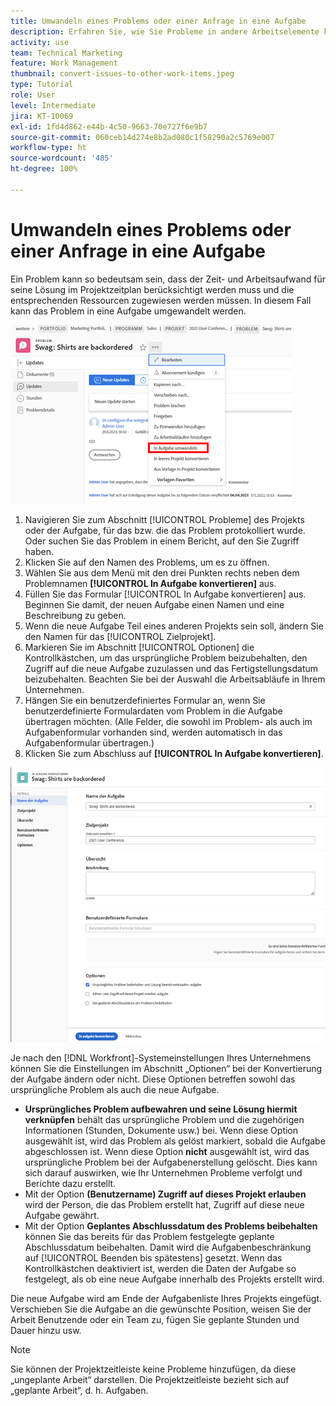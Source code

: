```yaml
---
title: Umwandeln eines Problems oder einer Anfrage in eine Aufgabe
description: Erfahren Sie, wie Sie Probleme in andere Arbeitselemente konvertieren.
activity: use
team: Technical Marketing
feature: Work Management
thumbnail: convert-issues-to-other-work-items.jpeg
type: Tutorial
role: User
level: Intermediate
jira: KT-10069
exl-id: 1fd4d862-e44b-4c50-9663-70e727f6e9b7
source-git-commit: 060ceb14d274e8b2ad080c1f58290a2c5769e007
workflow-type: ht
source-wordcount: '485'
ht-degree: 100%

---
```


# Umwandeln eines Problems oder einer Anfrage in eine Aufgabe

Ein Problem kann so bedeutsam sein, dass der Zeit- und Arbeitsaufwand für seine Lösung im Projektzeitplan berücksichtigt werden muss und die entsprechenden Ressourcen zugewiesen werden müssen. In diesem Fall kann das Problem in eine Aufgabe umgewandelt werden.

![Ein Bild der Option [!UICONTROL In Aufgabe konvertieren] eines Problems in [!UICONTROL Workfront].](assets/15-convert-issue-to-task-menu-option.png)

1. Navigieren Sie zum Abschnitt [!UICONTROL Probleme] des Projekts oder der Aufgabe, für das bzw. die das Problem protokolliert wurde. Oder suchen Sie das Problem in einem Bericht, auf den Sie Zugriff haben.
1. Klicken Sie auf den Namen des Problems, um es zu öffnen.
1. Wählen Sie aus dem Menü mit den drei Punkten rechts neben dem Problemnamen **[!UICONTROL In Aufgabe konvertieren]** aus.
1. Füllen Sie das Formular [!UICONTROL In Aufgabe konvertieren] aus. Beginnen Sie damit, der neuen Aufgabe einen Namen und eine Beschreibung zu geben.
1. Wenn die neue Aufgabe Teil eines anderen Projekts sein soll, ändern Sie den Namen für das [!UICONTROL Zielprojekt].
1. Markieren Sie im Abschnitt [!UICONTROL Optionen] die Kontrollkästchen, um das ursprüngliche Problem beizubehalten, den Zugriff auf die neue Aufgabe zuzulassen und das Fertigstellungsdatum beizubehalten. Beachten Sie bei der Auswahl die Arbeitsabläufe in Ihrem Unternehmen.
1. Hängen Sie ein benutzerdefiniertes Formular an, wenn Sie benutzerdefinierte Formulardaten vom Problem in die Aufgabe übertragen möchten. (Alle Felder, die sowohl im Problem- als auch im Aufgabenformular vorhanden sind, werden automatisch in das Aufgabenformular übertragen.)
1. Klicken Sie zum Abschluss auf **[!UICONTROL In Aufgabe konvertieren]**.

![Ein Bild des Formulars [!UICONTROL In Aufgabe konvertieren] eines Problems in [!UICONTROL Workfront].](assets/16-convert-to-task-options.png)

Je nach den [!DNL Workfront]-Systemeinstellungen Ihres Unternehmens können Sie die Einstellungen im Abschnitt „Optionen“ bei der Konvertierung der Aufgabe ändern oder nicht. Diese Optionen betreffen sowohl das ursprüngliche Problem als auch die neue Aufgabe.

* **Ursprüngliches Problem aufbewahren und seine Lösung hiermit verknüpfen** behält das ursprüngliche Problem und die zugehörigen Informationen (Stunden, Dokumente usw.) bei. Wenn diese Option ausgewählt ist, wird das Problem als gelöst markiert, sobald die Aufgabe abgeschlossen ist. Wenn diese Option **nicht** ausgewählt ist, wird das ursprüngliche Problem bei der Aufgabenerstellung gelöscht. Dies kann sich darauf auswirken, wie Ihr Unternehmen Probleme verfolgt und Berichte dazu erstellt.
* Mit der Option **(Benutzername) Zugriff auf dieses Projekt erlauben** wird der Person, die das Problem erstellt hat, Zugriff auf diese neue Aufgabe gewährt.
* Mit der Option **Geplantes Abschlussdatum des Problems beibehalten** können Sie das bereits für das Problem festgelegte geplante Abschlussdatum beibehalten. Damit wird die Aufgabenbeschränkung auf [!UICONTROL Beenden bis spätestens] gesetzt. Wenn das Kontrollkästchen deaktiviert ist, werden die Daten der Aufgabe so festgelegt, als ob eine neue Aufgabe innerhalb des Projekts erstellt wird.

Die neue Aufgabe wird am Ende der Aufgabenliste Ihres Projekts eingefügt. Verschieben Sie die Aufgabe an die gewünschte Position, weisen Sie der Arbeit Benutzende oder ein Team zu, fügen Sie geplante Stunden und Dauer hinzu usw.

>[!NOTE]
>
>Sie können der Projektzeitleiste keine Probleme hinzufügen, da diese „ungeplante Arbeit“ darstellen. Die Projektzeitleiste bezieht sich auf „geplante Arbeit“, d. h. Aufgaben.


